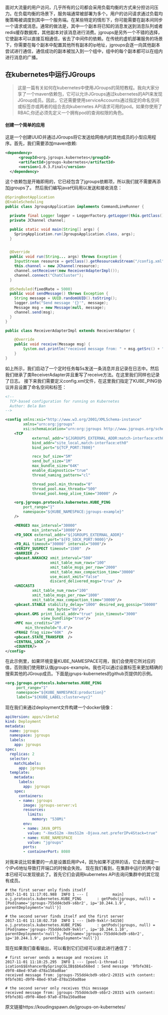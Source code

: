 面对大流量的用户访问，几乎所有的公司都会采用负载均衡的方式来分担访问压力。在负载均衡的场景下，服务端通常被部署为多个。用户的访问请求通过负载均衡策略被调度到其中一个服务端。在某些特定的情形下，你可能需要在副本间同步一个请求或消息。通常的做法是，其中一个副本将已知的消息发送到消息队列或者redis缓存数据库，其他副本对该消息进行消费。jgroups是另外一个不错的选择，它使副本可以直接互相通信，省去了中间件的依赖。在传统的虚机部署服务的场景下，你需要在每个副本中配置其他所有副本的ip地址，jgroups会逐一向其他副本尝试进行通信，通信成功的副本被加入到一个组中，组中的每个副本都可以在组内进行消息的广播。
## 在kubernetes中运行JGroups
> 这是一篇有关如何在kubernetes中使用JGroups的简短教程。我向大家分享了一个maven依赖包，它可以允许JGroups通过kubernetes的API来发现JGroup成员。因此，它还需要使用serviceAccounts通过指定的命名空间或标签亦或两者的组合去向kubernetes API请求可用的pod。如果你使用了RBAC,你还必须先定义一个拥有pod的查询权限的角色。
#### 创建一个简单的应用
这是一个创建UUID并通过JGroups将它发送给网络内的其他成员的小型应用程序。首先，我们需要添加maven依赖:
```xml
<dependency>
      <groupId>org.jgroups.kubernetes</groupId>
      <artifactId>jgroups-kubernetes</artifactId>
      <version>1.0.3.Final</version>
  </dependency>
```
这个依赖包是开箱即用的，它已经包含了jgroups依赖项，所以我们就不需要再添加jgroups了。
然后我们编写java代码用以发送和接收消息：
```java
@SpringBootApplication
@EnableScheduling
public class JgroupsApplication implements CommandLineRunner {

  private final Logger logger = LoggerFactory.getLogger(this.getClass());
  private JChannel channel;

  public static void main(String[] args) {
    SpringApplication.run(JgroupsApplication.class, args);
  }


  @Override
  public void run(String... args) throws Exception {
    InputStream resource = getClass().getResourceAsStream("/config.xml");
    this.channel = new JChannel(resource);
    channel.setReceiver(new ReceiverAdapterImpl());
    channel.connect("ChatCluster");
  }

  @Scheduled(fixedRate = 5000)
  public void sendMessage() throws Exception {
    String message = UUID.randomUUID().toString();
    logger.info("Send message '{}'", message);
    Message msg = new Message(null, message);
    channel.send(msg);
  }
}
```
```java
public class ReceiverAdapterImpl extends ReceiverAdapter {

    @Override
    public void receive(Message msg) {
        System.out.println("received message from: " + msg.getSrc() + " with content: " + msg.getObject());
    }
}
```
如上所示，我们启动了一个定时任务每5s发送一条消息并且记录在日志中。然后我们继承了类ReceiverAdapter并且重写了receive方法。在这里我们同样也记录了日志。
接下来我们需要定义config.xml文件，在这里我们指定了KUBE_PING协议并且设置了命名空间和标签：
```xml
<!--
  TCP-based configuration for running on Kubernetes
  Author: Bela Ban
-->

<config xmlns:xsi="http://www.w3.org/2001/XMLSchema-instance"
        xmlns="urn:org:jgroups"
        xsi:schemaLocation="urn:org:jgroups http://www.jgroups.org/schema/jgroups.xsd">
    <TCP
            external_addr="${JGROUPS_EXTERNAL_ADDR:match-interface:eth0}"
            bind_addr="site_local,match-interface:eth0"
            bind_port="${TCP_PORT:7800}"

            recv_buf_size="5M"
            send_buf_size="1M"
            max_bundle_size="64K"
            enable_diagnostics="true"
            thread_naming_pattern="cl"

            thread_pool.min_threads="0"
            thread_pool.max_threads="500"
            thread_pool.keep_alive_time="30000" />

    <org.jgroups.protocols.kubernetes.KUBE_PING
        port_range="1"
        namespace="${KUBE_NAMESPACE:jgroups-example}"
    />

    <MERGE3 max_interval="30000"
            min_interval="10000"/>
    <FD_SOCK external_addr="${JGROUPS_EXTERNAL_ADDR}"
             start_port="${FD_SOCK_PORT:9000}"/>
    <FD_ALL timeout="30000" interval="5000"/>
    <VERIFY_SUSPECT timeout="1500"  />
    <BARRIER />
    <pbcast.NAKACK2 xmit_interval="500"
                    xmit_table_num_rows="100"
                    xmit_table_msgs_per_row="2000"
                    xmit_table_max_compaction_time="30000"
                    use_mcast_xmit="false"
                    discard_delivered_msgs="true" />
    <UNICAST3
            xmit_table_num_rows="100"
            xmit_table_msgs_per_row="1000"
            xmit_table_max_compaction_time="30000"/>
    <pbcast.STABLE stability_delay="1000" desired_avg_gossip="50000"
                   max_bytes="8m"/>
    <pbcast.GMS print_local_addr="true" join_timeout="3000"
                view_bundling="true"/>
    <MFC max_credits="2M"
         min_threshold="0.4"/>
    <FRAG2 frag_size="60K"  />
    <pbcast.STATE_TRANSFER  />
    <CENTRAL_LOCK />
    <COUNTER/>
</config>
```
在此示例里，如果环境变量KUBE_NAMESPACE可用，我们会使用它所对应的值，否则我们使用默认值jgroups-example。我也可以通过设置标签来更加精确的搜索其他的JGroup成员。下面是jgrups-kubernetes的github页提供的示例。
```xml
<org.jgroups.protocols.kubernetes.KUBE_PING
     port_range="1"
     namespace="${KUBE_NAMESPACE:production}"
     labels="${KUBE_LABEL:cluster=nyc}"
```
现在我们来通过deployment文件构建一个docker镜像：
```yaml
apiVersion: apps/v1beta2
kind: Deployment
metadata:
  name: jgroups
  namespace: jgroups
  labels:
    app: jgroups
spec:
  replicas: 2
  selector:
    matchLabels:
      app: jgroups
  template:
    metadata:
      labels:
        app: jgroups
    spec:
      containers:
      - name: jgroups
        image: jgroups-server:v1
        resources:
          limits:
            memory: "538Mi"
        env:
        - name: JAVA_OPTS
          value: "-Xmx512m -Xms512m -Djava.net.preferIPv4Stack=true"
        - name: KUBE_NAMESPACE
          value: "jgroups"
        ports:
        - containerPort: 8080
```
对我来说比较重要的一点是设置启用IPv4，因为如果不这样的话，它会去绑定一个IPv6地址导致打开端口的时候会失败。
现在我们看到，在集群中运行的两个副本已经可以发现彼此了。首先它们会调用kubernetes API去询问集群中的其它现有成员。
```
# the first server only finds itself
2017-11-01 11:17:01.988  INFO 1 --- [           main] o.j.protocols.kubernetes.KUBE_PING       : getPods(jgroups, null) = [Pod{name='jgroups-755dd4cbd9-s6br2', ip='10.244.1.9', parentDeployment='null'}]

# the second server finds itself and the first server
2017-11-01 11:18:02.710  INFO 1 --- [bd9-9xklr-54150] o.j.protocols.kubernetes.KUBE_PING       : getPods(jgroups, null) = [Pod{name='jgroups-755dd4cbd9-9xklr', ip='10.244.1.10', parentDeployment='null'}, Pod{name='jgroups-755dd4cbd9-s6br2', ip='10.244.1.9', parentDeployment='null'}]
```
现在如果我们查看输出，可以看到它们已经可以彼此进行通信了：
```
# first server sends a message and receives it
2017-11-01 11:18:25.295  INFO 1 --- [pool-1-thread-1] ication$$EnhancerBySpringCGLIB$$b6a568ed : Send message '9fbfe381-d9f0-48ed-97a0-d78a150ad0ae'
received message from: jgroups-755dd4cbd9-s6br2-20315 with content: 9fbfe381-d9f0-48ed-97a0-d78a150ad0ae

# the second server only receives this message
received message from: jgroups-755dd4cbd9-s6br2-20315 with content: 9fbfe381-d9f0-48ed-97a0-d78a150ad0ae
```
原文链接https://koudingspawn.de/jgroups-on-kubernetes/

